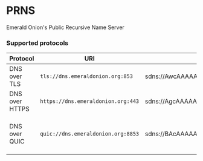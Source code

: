 # PRNS

Emerald Onion's Public Recursive Name Server

### Supported protocols

| Protocol       | URI                                | DNS Stamp                                                         | Spec                                                                                       |
|----------------|------------------------------------|-------------------------------------------------------------------|--------------------------------------------------------------------------------------------|
| DNS over TLS   | `tls://dns.emeraldonion.org:853`   | sdns://AwcAAAAAAAAAAAAUZG5zLmVtZXJhbGRvbmlvbi5vcmc                | [RFC 7858](https://tools.ietf.org/html/rfc7858)                                            |
| DNS over HTTPS | `https://dns.emeraldonion.org:443` | sdns://AgcAAAAAAAAAAAAUZG5zLmVtZXJhbGRvbmlvbi5vcmcKL2Rucy1xdWVyeQ | [RFC 8484](https://tools.ietf.org/html/rfc8484)                                            |
| DNS over QUIC  | `quic://dns.emeraldonion.org:8853` | sdns://BAcAAAAAAAAAAAAUZG5zLmVtZXJhbGRvbmlvbi5vcmc                | [draft-ietf-dprive-dnsoquic-02](https://tools.ietf.org/html/draft-ietf-dprive-dnsoquic-02) |
